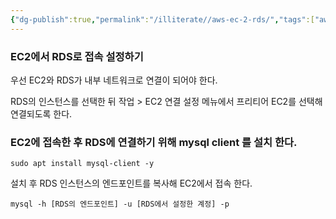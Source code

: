 ```yaml
---
{"dg-publish":true,"permalink":"/illiterate//aws-ec-2-rds/","tags":["aws"],"noteIcon":"","updated":"2025-02-07"}
---
```


### EC2에서 RDS로 접속 설정하기

우선 EC2와 RDS가 내부 네트워크로 연결이 되어야 한다.

RDS의 인스턴스를 선택한 뒤 작업 > EC2 연결 설정 메뉴에서 프리티어 EC2를 선택해 연결되도록 한다.

### EC2에 접속한 후 RDS에 연결하기 위해 mysql client 를 설치 한다.

```
sudo apt install mysql-client -y
```

설치 후 RDS 인스턴스의 엔드포인트를 복사해 EC2에서 접속 한다.

```
mysql -h [RDS의 엔드포인트] -u [RDS에서 설정한 계정] -p
```
